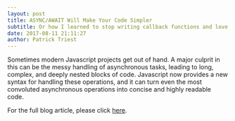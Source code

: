 ```yaml
---
layout: post
title: ASYNC/AWAIT Will Make Your Code Simpler
subtitle: Or how I learned to stop writing callback functions and love JavaScript ES8
date: 2017-08-11 21:11:27
author: Patrick Triest
---
```


Sometimes modern Javascript projects get out of hand. A major culprit in this can be the messy handling of asynchronous tasks, leading to long, complex, and deeply nested blocks of code. Javascript now provides a new syntax for handling these operations, and it can turn even the most convoluted asynchronous operations into concise and highly readable code.

For the full blog article, please click [here][blog-link].

[blog-link]: https://blog.patricktriest.com/what-is-async-await-why-should-you-care/
